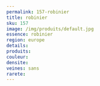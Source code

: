 ```yaml
---
permalink: 157-robinier
title: robinier 
sku: 157
image: /img/produits/default.jpg
essence: robinier 
region: europe
details: 
produits: 
couleur: 
densite: 
veines: sans
rarete: 
---
```

